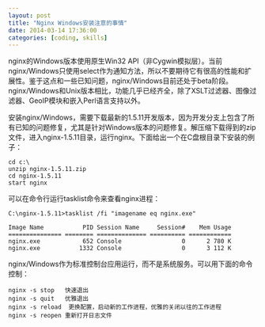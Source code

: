 ```yaml
---
layout: post
title: "Nginx Windows安装注意的事情"
date: 2014-03-14 17:36:00
categories: [coding, skills]
---
```


nginx的Windows版本使用原生Win32 API（非Cygwin模拟层）。当前nginx/Windows只使用select作为通知方法，所以不要期待它有很高的性能和扩展性。鉴于这点和一些已知问题，nginx/Windows目前还处于beta阶段。nginx/Windows和Unix版本相比，功能几乎已经齐全，除了XSLT过滤器、图像过滤器、GeoIP模块和嵌入Perl语言支持以外。

安装nginx/Windows，需要下载最新的1.5.11开发版本，因为开发分支上包含了所有已知的问题修复，尤其是针对Windows版本的问题修复。解压缩下载得到的zip文件，进入nginx-1.5.11目录，运行nginx。下面给出一个在C盘根目录下安装的例子：

	cd c:\
	unzip nginx-1.5.11.zip
	cd nginx-1.5.11
	start nginx
可以在命令行运行tasklist命令来查看nginx进程：

	C:\nginx-1.5.11>tasklist /fi "imagename eq nginx.exe"

	Image Name           PID Session Name     Session#    Mem Usage
	=============== ======== ============== ========== ============
	nginx.exe            652 Console                 0      2 780 K
	nginx.exe           1332 Console                 0      3 112 K

nginx/Windows作为标准控制台应用运行，而不是系统服务。可以用下面的命令控制：

	nginx -s stop	快速退出
	nginx -s quit	优雅退出
	nginx -s reload	 更换配置，启动新的工作进程，优雅的关闭以往的工作进程
	nginx -s reopen	重新打开日志文件